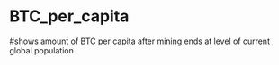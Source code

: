 # BTC_per_capita

#shows amount of BTC per capita after mining ends at level of current global population
